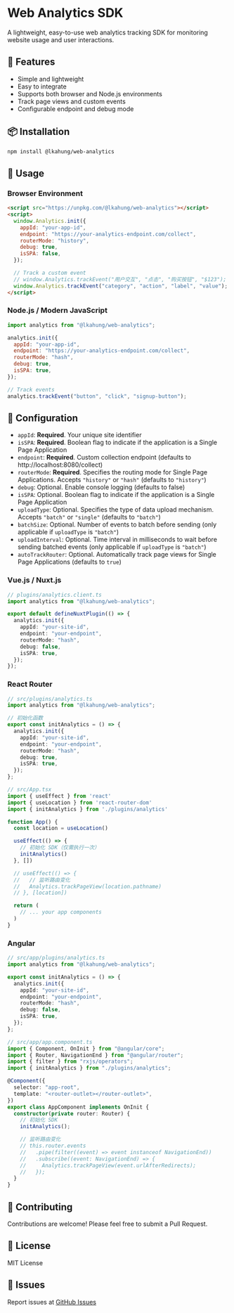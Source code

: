 # Web Analytics SDK

A lightweight, easy-to-use web analytics tracking SDK for monitoring website usage and user interactions.

## 🚀 Features

- Simple and lightweight
- Easy to integrate
- Supports both browser and Node.js environments
- Track page views and custom events
- Configurable endpoint and debug mode

## 📦 Installation

```bash
npm install @lkahung/web-analytics
```

## 🔧 Usage

### Browser Environment

```html
<script src="https://unpkg.com/@lkahung/web-analytics"></script>
<script>
  window.Analytics.init({
    appId: "your-app-id",
    endpoint: "https://your-analytics-endpoint.com/collect",
    routerMode: "history",
    debug: true,
    isSPA: false,
  });

  // Track a custom event
  // window.Analytics.trackEvent("用户交互", "点击", "购买按钮", "$123");
  window.Analytics.trackEvent("category", "action", "label", "value");
</script>
```

### Node.js / Modern JavaScript

```javascript
import analytics from "@lkahung/web-analytics";

analytics.init({
  appId: "your-app-id",
  endpoint: "https://your-analytics-endpoint.com/collect",
  routerMode: "hash",
  debug: true,
  isSPA: true,
});

// Track events
analytics.trackEvent("button", "click", "signup-button");
```

## 📝 Configuration

- `appId`: **Required**. Your unique site identifier
- `isSPA`: **Required**. Boolean flag to indicate if the application is a Single Page Application
- `endpoint`: **Required**. Custom collection endpoint (defaults to http://localhost:8080/collect)
- `routerMode`: **Required**. Specifies the routing mode for Single Page Applications. Accepts `"history"` or `"hash"` (defaults to `"history"`)
- `debug`: Optional. Enable console logging (defaults to false)
- `isSPA`: Optional. Boolean flag to indicate if the application is a Single Page Application
- `uploadType`: Optional. Specifies the type of data upload mechanism. Accepts `"batch"` or `"single"` (defaults to `"batch"`)
- `batchSize`: Optional. Number of events to batch before sending (only applicable if `uploadType` is `"batch"`)
- `uploadInterval`: Optional. Time interval in milliseconds to wait before sending batched events (only applicable if `uploadType` is `"batch"`)
- `autoTrackRouter`: Optional. Automatically track page views for Single Page Applications (defaults to `true`)

### Vue.js / Nuxt.js

```typescript
// plugins/analytics.client.ts
import analytics from "@lkahung/web-analytics";

export default defineNuxtPlugin(() => {
  analytics.init({
    appId: "your-site-id",
    endpoint: "your-endpoint",
    routerMode: "hash",
    debug: false,
    isSPA: true,
  });
});
```

### React Router

```typescript
// src/plugins/analytics.ts
import analytics from "@lkahung/web-analytics";

// 初始化函数
export const initAnalytics = () => {
  analytics.init({
    appId: "your-site-id",
    endpoint: "your-endpoint",
    routerMode: "hash",
    debug: true,
    isSPA: true,
  });
};

// src/App.tsx
import { useEffect } from 'react'
import { useLocation } from 'react-router-dom'
import { initAnalytics } from './plugins/analytics'

function App() {
  const location = useLocation()

  useEffect(() => {
    // 初始化 SDK（仅需执行一次）
    initAnalytics()
  }, [])

  // useEffect(() => {
  //   // 监听路由变化
  //   Analytics.trackPageView(location.pathname)
  // }, [location])

  return (
    // ... your app components
  )
}
```

### Angular

```typescript
// src/app/plugins/analytics.ts
import analytics from "@lkahung/web-analytics";

export const initAnalytics = () => {
  analytics.init({
    appId: "your-site-id",
    endpoint: "your-endpoint",
    routerMode: "hash",
    debug: false,
    isSPA: true,
  });
};

// src/app/app.component.ts
import { Component, OnInit } from "@angular/core";
import { Router, NavigationEnd } from "@angular/router";
import { filter } from "rxjs/operators";
import { initAnalytics } from "./plugins/analytics";

@Component({
  selector: "app-root",
  template: "<router-outlet></router-outlet>",
})
export class AppComponent implements OnInit {
  constructor(private router: Router) {
    // 初始化 SDK
    initAnalytics();

    // 监听路由变化
    // this.router.events
    //   .pipe(filter((event) => event instanceof NavigationEnd))
    //   .subscribe((event: NavigationEnd) => {
    //     Analytics.trackPageView(event.urlAfterRedirects);
    //   });
  }
}
```

## 🤝 Contributing

Contributions are welcome! Please feel free to submit a Pull Request.

## 📄 License

MIT License

## 🐛 Issues

Report issues at [GitHub Issues](https://github.com/laungkahung/web-analytics/issues)

